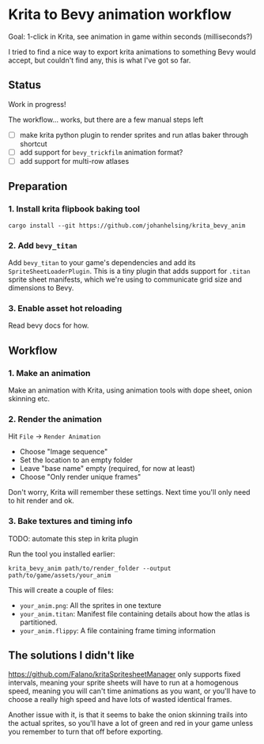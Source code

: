 # Krita to Bevy animation workflow

Goal: 1-click in Krita, see animation in game within seconds (milliseconds?)

I tried to find a nice way to export krita animations to something Bevy would
accept, but couldn't find any, this is what I've got so far.

## Status

Work in progress!

The workflow... works, but there are a few manual steps left

- [ ] make krita python plugin to render sprites and run atlas baker through
  shortcut
- [ ] add support for `bevy_trickfilm` animation format?
- [ ] add support for multi-row atlases

## Preparation

### 1. Install krita flipbook baking tool

```shell
cargo install --git https://github.com/johanhelsing/krita_bevy_anim
```

### 2. Add `bevy_titan`

Add `bevy_titan` to your game's dependencies and add its
`SpriteSheetLoaderPlugin`. This is a tiny plugin that adds support for `.titan`
sprite sheet manifests, which we're using to communicate grid size and
dimensions to Bevy.

### 3. Enable asset hot reloading

Read bevy docs for how.

## Workflow

### 1. Make an animation

Make an animation with Krita, using animation tools with dope sheet, onion
skinning etc.

### 2. Render the animation

Hit `File` -> `Render Animation`

- Choose "Image sequence"
- Set the location to an empty folder
- Leave "base name" empty (required, for now at least)
- Choose "Only render unique frames"

Don't worry, Krita will remember these settings. Next time you'll only need to
hit render and ok.

### 3. Bake textures and timing info

TODO: automate this step in krita plugin

Run the tool you installed earlier:

```shell
krita_bevy_anim path/to/render_folder --output path/to/game/assets/your_anim
```

This will create a couple of files:

- `your_anim.png`: All the sprites in one texture
- `your_anim.titan`: Manifest file containing details about how the atlas is
  partitioned.
- `your_anim.flippy`: A file containing frame timing information

## The solutions I didn't like

https://github.com/Falano/kritaSpritesheetManager only supports fixed
intervals, meaning your sprite sheets will have to run at a homogenous speed,
meaning you will can't time animations as you want, or you'll have to choose a
really high speed and have lots of wasted identical frames.

Another issue with it, is that it seems to bake the onion skinning trails into
the actual sprites, so you'll have a lot of green and red in your game unless
you remember to turn that off before exporting.

